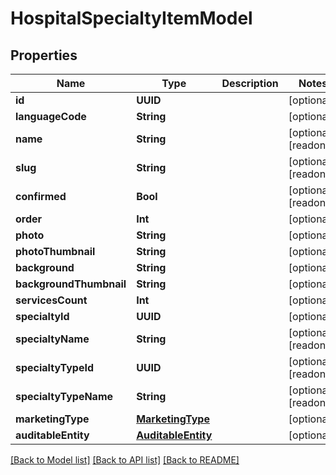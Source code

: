 # HospitalSpecialtyItemModel

## Properties
Name | Type | Description | Notes
------------ | ------------- | ------------- | -------------
**id** | **UUID** |  | [optional] 
**languageCode** | **String** |  | [optional] 
**name** | **String** |  | [optional] [readonly] 
**slug** | **String** |  | [optional] [readonly] 
**confirmed** | **Bool** |  | [optional] [readonly] 
**order** | **Int** |  | [optional] 
**photo** | **String** |  | [optional] 
**photoThumbnail** | **String** |  | [optional] 
**background** | **String** |  | [optional] 
**backgroundThumbnail** | **String** |  | [optional] 
**servicesCount** | **Int** |  | [optional] 
**specialtyId** | **UUID** |  | [optional] 
**specialtyName** | **String** |  | [optional] [readonly] 
**specialtyTypeId** | **UUID** |  | [optional] [readonly] 
**specialtyTypeName** | **String** |  | [optional] [readonly] 
**marketingType** | [**MarketingType**](MarketingType.md) |  | [optional] 
**auditableEntity** | [**AuditableEntity**](AuditableEntity.md) |  | [optional] 

[[Back to Model list]](../README.md#documentation-for-models) [[Back to API list]](../README.md#documentation-for-api-endpoints) [[Back to README]](../README.md)


